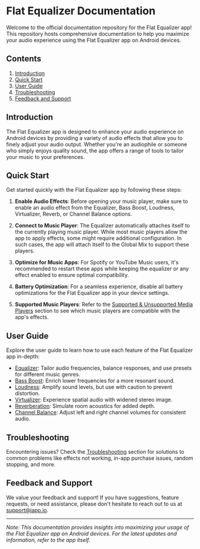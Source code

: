 # Flat Equalizer Documentation

Welcome to the official documentation repository for the Flat Equalizer app! This repository hosts comprehensive documentation to help you maximize your audio experience using the Flat Equalizer app on Android devices.

## Contents

1. [Introduction](#introduction)
2. [Quick Start](#quick-start)
3. [User Guide](#user-guide)
4. [Troubleshooting](#troubleshooting)
5. [Feedback and Support](#feedback-and-support)

## Introduction

The Flat Equalizer app is designed to enhance your audio experience on Android devices by providing a variety of audio effects that allow you to finely adjust your audio output. Whether you're an audiophile or someone who simply enjoys quality sound, the app offers a range of tools to tailor your music to your preferences.

## Quick Start

Get started quickly with the Flat Equalizer app by following these steps:

1. **Enable Audio Effects**: Before opening your music player, make sure to enable an audio effect from the Equalizer, Bass Boost, Loudness, Virtualizer, Reverb, or Channel Balance options.

2. **Connect to Music Player**: The Equalizer automatically attaches itself to the currently playing music player. While most music players allow the app to apply effects, some might require additional configuration. In such cases, the app will attach itself to the Global Mix to support these players.

3. **Optimize for Music Apps**: For Spotify or YouTube Music users, it's recommended to restart these apps while keeping the equalizer or any effect enabled to ensure optimal compatibility.

4. **Battery Optimization**: For a seamless experience, disable all battery optimizations for the Flat Equalizer app in your device settings.

5. **Supported Music Players**: Refer to the [Supported & Unsupported Media Players](/supported-and-unsupported-music-players) section to see which music players are compatible with the app's effects.

## User Guide

Explore the user guide to learn how to use each feature of the Flat Equalizer app in-depth:

- [Equalizer](#equalizer): Tailor audio frequencies, balance responses, and use presets for different music genres.
- [Bass Boost](#bass-boost): Enrich lower frequencies for a more resonant sound.
- [Loudness](#loudness): Amplify sound levels, but use with caution to prevent distortion.
- [Virtualizer](#virtualizer): Experience spatial audio with widened stereo image.
- [Reverberation](#reverberation): Simulate room acoustics for added depth.
- [Channel Balance](#channel-balance): Adjust left and right channel volumes for consistent audio.

## Troubleshooting

Encountering issues? Check the [Troubleshooting](/troubleshoot) section for solutions to common problems like effects not working, in-app purchase issues, random stopping, and more.

## Feedback and Support

We value your feedback and support! If you have suggestions, feature requests, or need assistance, please don't hesitate to reach out to us at [support@japp.io](mailto:support@japp.io).

---

*Note: This documentation provides insights into maximizing your usage of the Flat Equalizer app on Android devices. For the latest updates and information, refer to the app itself.*
